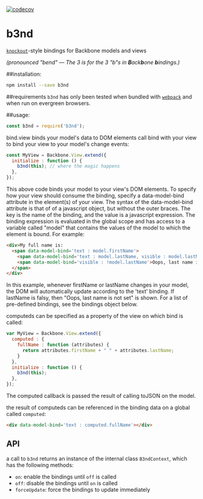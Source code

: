 [![codecov](https://codecov.io/gh/antialias/b3nd/branch/master/graph/badge.svg)](https://codecov.io/gh/antialias/b3nd)

# b3nd
 [`knockout`](http://knockoutjs.com/)-style bindings for Backbone models and views

_(pronounced "bend" — The 3 is for the 3 "b"s in <b>B</b>ack<b>b</b>one <b>b</b>indings.)_

##installation:
```sh
npm install --save b3nd
```
##requirements
`b3nd` has only been tested when bundled with [`webpack`](https://webpack.github.io/) and when run on evergreen browsers.

##usage:
```js
const b3nd = require('b3nd');
```
bind.view binds your model's data to DOM elements
call bind with your view to bind your view to your model's change events:
```js
const MyView = Backbone.View.extend({
  initialize : function () {
    b3nd(this); // where the magic happens
  },
});
```
This above code binds your model to your view's DOM elements.
To specify how your view should consume the binding, specify a data-model-bind
attribute in the element(s) of your view. The syntax of the data-model-bind attribute
is that of of a javascript object, but without the outer braces. The key is the name
of the binding, and the value is a javascript expression. The binding expression is
evaluated in the global scope and has access to a variable called "model" that
contains the values of the model to which the element is bound. For example:

```html
<div>My full name is:
  <span data-model-bind='text : model.firstName'>
    <span data-model-bind='text : model.lastName, visible : model.lastName'>
    <span data-model-bind='visible : !model.lastName'>Oops, last name is not set</span>
  </span>
</div>
```

In this example, whenever firstName or lastName changes in your model, the DOM
will automatically update according to the 'text' binding. If lastName is falsy,
then "Oops, last name is not set" is shown. For a list of pre-defined bindings,
see the bindings object below.

computeds can be specified as a property of the view on which bind is called:

```js
var MyView = Backbone.View.extend({
  computed : {
    fullName : function (attributes) {
      return attributes.firstName + " " + attributes.lastName;
    }
  },
  initialize : function () {
    b3nd(this);
  },
});
```

The computed callback is passed the result of calling toJSON on the model.

the result of computeds can be referenced in the binding data on a global called `computed`:
```html
<div data-model-bind='text : computed.fullName'></div>
```

## API
a call to `b3nd` returns an instance of the internal class `B3ndContext`, which has the following methods:

* `on`: enable the bindings until `off` is called
* `off`: disable the bindings until `on` is called
* `forceUpdate`: force the bindings to update immediately
